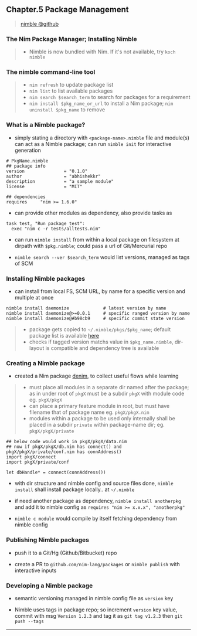 
## Chapter.5 Package Management

> [nimble @github](https://github.com/nim-lang/nimble)


### The Nim Package Manager; Installing Nimble

> * Nimble is now bundled with Nim. If it's not available, try `koch nimble`


### The nimble command-line tool

> * `nim refresh` to update package list
> * `nim list` to list available packages
> * `nim search $search_term` to search for packages for a requirement
> * `nim install $pkg_name_or_url` to install a Nim package; `nim uninstall $pkg_name` to remove


### What is a Nimble package?

* simply stating a directory with `<package-name>.nimble` file and module(s) can act as a Nimble package; can run `nimble init` for interactive generation

```
# PkgName.nimble
## package info
version               = "0.1.0"
author                = "abhishekkr"
description           = "a sample module"
license               = "MIT"

## dependencies
requires     "nim >= 1.6.0"
```

* can provide other modules as dependency, also provide tasks as

```
task test, "Run package test":
  exec "nim c -r tests/alltests.nim"
```

* can run `nimble install` from within a local package on filesystem at dirpath with `$pkg.nimble`; could pass a url of Git/Mercurial repo

* `nimble search --ver $search_term` would list versions, managed as tags of SCM


### Installing Nimble packages

* can install from local FS, SCM URL, by name for a specific version and multiple at once

```
nimble install daemonize             # latest version by name
nimble install daemonize@>=0.0.1     # specific ranged version by name
nimble install daemonize@#b98cb9     # specific commit state version
```

> * package gets copied to `~/.nimble/pkgs/$pkg_name`; default package list is available [here](https://github.com/nim-lang/packages)
> * checks if tagged version matchs value in `$pkg_name.nimble`, dir-layout is compatible and dependency tree is available

### Creating a Nimble package

* created a Nim package [denim](#), to collect useful flows while learning

> * must place all modules in a separate dir named after the package; as in under root of `pkgX` must be a subdir `pkgX` with module code eg. `pkgX/pkgX`
> * can place a primary feature module in root, but must have filename that of package name eg. `pkgX/pkgX.nim`
> * modules within a package to be used only internally shall be placed in a subdir `private` within package-name dir; eg. `pkgX/pkgX/private`

```
## below code would work in pkgX/pkgX/data.nim
## now if pkgX/pkgX/db.nim has connect() and pkgX/pkgX/private/conf.nim has connAddress()
import pkgX/connect
import pkgX/private/conf

let dbHandle* = connect(connAddress())
```

* with dir structure and nimble config and source files done, `nimble install` shall install package locally.. at `~/.nimble`

* if need another package as dependency, `nimble install anotherpkg` and add it to nimble config as `requires "nim >= x.x.x", "anotherpkg"`

* `nimble c module` would compile by itself fetching dependency from nimble config


### Publishing Nimble packages

* push it to a Git/Hg (Github/Bitbucket) repo

* create a PR to `github.com/nim-lang/packages` or `nimble publish` with interactive inputs


### Developing a Nimble package

* semantic versioning managed in nimble config file as `version` key

* Nimble uses tags in package repo; so increment `version` key value, commit with msg `Version 1.2.3` and tag it as `git tag v1.2.3` then `git push --tags`

---
